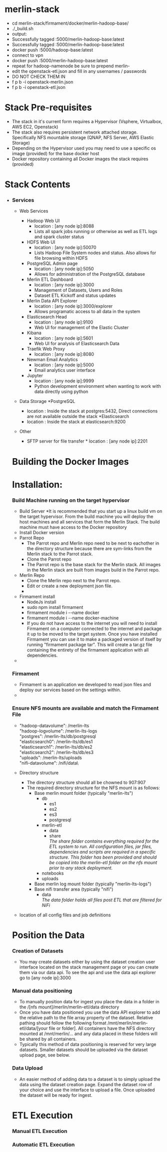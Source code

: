 # merlin-stack

- cd merlin-stack/firmament/docker/merlin-hadoop-base/
- ./_build.sh
- output:
- Successfully tagged <aws registry ip>:5000/merlin-hadoop-base:latest
- Successfully tagged <openstack registry ip>:5000/merlin-hadoop-base:latest
- docker push <aws registry ip>:5000/hadoop-base:latest
- connect to vpn
- docker push <openstack registry ip>:5000/merlin-hadoop-base:latest
- repeat for hadoop-namenode be sure to prepend merlin-
- edit the openstack-etl.json and fill in any usernames / passwords
- DO NOT CHECK THEM IN
- f p b -i openstack-merlin.json
- f p b -i openstack-etl.json

# Stack Pre-requisites
  * The stack in it's current form requires a Hypervisor (Vsphere, Virtualbox, AWS EC2, Openstack)
  * The stack also requires persistent network attached storage.  Specifically NFS mountable storage (QNAP, NFS Server,
   AWS Elastic Storage)
  * Depending on the Hypervisor used you may need to use a specific os image (provided) for the base docker host
  * Docker repository containing all Docker images the stack requires (provided)

# Stack Contents
* ### Services
  * Web Services
    * Hadoop Web UI
      * location : [any node ip]:8088
      * Lists all spark jobs running or otherwise as well as ETL logs and spark cluster status
    * HDFS Web UI
      * location : [any node ip]:50070
      * Lists Hadoop File System nodes and status.  Also allows for file browsing within HDFS
    * PostgreSQL Admin page
      * location : [any node ip]:5050
      * Allows for administration of the PostgreSQL database
    * Merlin ETL Dashboard
      * location : [any node ip]:3000
      * Management of Datasets, Users and Roles
      * Dataset ETL Kickoff and status updates      
    * Merlin Data API Explorer
      * location : [any node ip]:3000/explorer
      * Allows programatic access to all data in the system
    * Elasticsearch Head
      * location : [any node ip]:9100
      * Web UI for management of the Elastic Cluster
    * Kibana
      * location : [any node ip]:5601
      * Web UI for analysis of Elasticsearch Data
    * Traefik Web Proxy
      * location : [any node ip]:8080
    * Newman Email Analytics
      * location : [any node ip]:5000
      * Email analytics user interface
    * Jupyter
      * location : [any node ip]:9999
      * Python development environment when wanting to work with data directly using python
      
  * Data Storage
    *PostgreSQL
      * location : Inside the stack at postgres:5432, Direct connections are not available outside the stack
    *Elasticsearch
      * location : Inside the stack at elasticsearch:9200
  
  * Other
    * SFTP server for file transfer
            * location : [any node ip]:2201  
    
  # Building the Docker Images
    
  # Installation:
  ### Build Machine running on the target hypervisor
    * Build Server
      *It is recommended that you start up a linux build vm on the target hypervisor.  From the build machine you will
      deploy the host machines and all services that form the Merlin Stack.  The build machine must have access to the 
      Docker repository
    * Install Docker version <docker version here>
    * Parrot Repo
      * The Parrot repo and Merlin repo need to be next to eachother in the directory structure because there are 
      sym-links from the Merlin stack to the Parrot stack.
      * Clone the Parrot repo
      * The Parrot repo is the base stack for the Merlin stack.  All images in the Merlin stack are built from images
      build in the Parrot repo.
    * Merlin Repo
      * Clone the Merlin repo next to the Parrot repo.
      * Edit or create a new deployment json file. <Link to json editing instructions>
      * 
    * Firmament install
      * NodeJs install
      * sudo npm install firmament
      * firmament module i --name docker
      * firmament module i --name docker-machine
      * If you do not have access to the internet you will need to install Firmament on a computer connected to the
      internet and package it up to be moved to the target system.  Once you have installed Firmament you can use it
      to make a packaged version of itself by running "firmament package tar".  This will create a tar.gz file containing
      the entirety of the firmament application with all dependencies.
    * 
  ### Firmament
    * Firmament is an application we developed to read json files and deploy our services based on the settings within.
    * 
  ### Ensure NFS mounts are available and match the Firmament File
    * "hadoop-datavolume": /merlin-lts\
      "hadoop-logvolume": /merlin-lts-logs\
      "postgres": /merlin-lts/db/postgresql\
      "elasticsearch0": /merlin-lts/db/es1\
      "elasticsearch1": /merlin-lts/db/es2\
      "elasticsearch2": /merlin-lts/db/es3\
      "uploads": /merlin-lts/uploads\
      "nifi-datavolume": /nifi/data\
      
    * Directory structure
      * The directory structure should all be chowned to 907:907
      * The required directory structure for the NFS mount is as follows:
        * Base merlin mount folder (typically "merlin-lts")
          * db
            * es1
            * es2
            * es3
            * postgresql
          * merlin-etl
            * data
            * share\
              _The share folder contains everything required for the ETL system to run.  All configuration files, jar 
              files, dependencies and scripts are required in a specific structure.  This folder has been provided and
              should be copied into the merlin-etl folder on the nfs mount prior to any stack deployment._
          * notebooks
          * uploads
        * Base merlin log mount folder (typically "merlin-lts-logs")
        * Base nifi transfer area (typically "nifi")
          * data\
            _The data folder holds all files post ETL that are filtered for NiFi_
    * location of all config files and job definitions
  ### 
    
  # Position the Data
  
  ### Creation of Datasets
  * You may create datasets either by using the dataset creation user interface located on the stack management page or
  you can create them via our data api.  To see the api and use the data api explorer go to [any node ip]:3000
 
  ### Manual data positioning
  * To manually position data for ingest you place the data in a folder in the /[nfs mount]/merlin/merlin-etl/data directory
  * Once you have data positioned you use the data API explorer to add the relative path to the file array property of
   the dataset.  Relative pathing should follow the following format /mnt/merlin/merlin-etl/data/[your file or folder].
   All containers have the NFS directory mounted at /mnt/merlin/... and any data placed in these folders will be shared
   by all containers.  
  * Typically this method of data positioning is reserved for very large datasets.  Smaller datasets should be uploaded
  via the dataset upload page, see below.
  
  ### Data Upload
  * An easier method of adding data to a dataset is to simply upload the data using the dataset creation page.  Expand
  the dataset row of your choice and use the interface to upload a file.  Once uploaded the dataset will be ready for 
  ingest.
  
  # ETL Execution
  ### Manual ETL Execution
  ### Automatic ETL Execution
